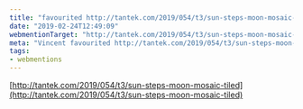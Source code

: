 ```yaml
---
title: "favourited http://tantek.com/2019/054/t3/sun-steps-moon-mosaic-tiled"
date: "2019-02-24T12:49:09"
webmentionTarget: "http://tantek.com/2019/054/t3/sun-steps-moon-mosaic-tiled"
meta: "Vincent favourited http://tantek.com/2019/054/t3/sun-steps-moon-mosaic-tiled"
tags:
- webmentions
---
```

[http://tantek.com/2019/054/t3/sun-steps-moon-mosaic-tiled](http://tantek.com/2019/054/t3/sun-steps-moon-mosaic-tiled)
